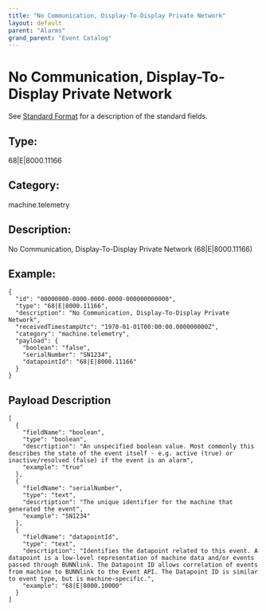 ```yaml
---
title: "No Communication, Display-To-Display Private Network"
layout: default
parent: "Alarms"
grand_parent: "Event Catalog"
---
```


# No Communication, Display-To-Display Private Network

See [Standard Format](/event-subscriptions/event-format) for a description of the standard fields.

## Type:

68\|E\|8000.11166

## Category:

machine.telemetry

## Description: 

No Communication, Display-To-Display Private Network (68\|E\|8000.11166)

## Example:

```
{
  "id": "00000000-0000-0000-0000-000000000000",
  "type": "68|E|8000.11166",
  "description": "No Communication, Display-To-Display Private Network",
  "receivedTimestampUtc": "1970-01-01T00:00:00.000000000Z",
  "category": "machine.telemetry",
  "payload": {
    "boolean": "false",
    "serialNumber": "SN1234",
    "datapointId": "68|E|8000.11166"
  }
}
```

## Payload Description

```
[
  {
    "fieldName": "boolean",
    "type": "boolean",
    "descrtiption": "An unspecified boolean value. Most commonly this describes the state of the event itself - e.g. active (true) or inactive/resolved (false) if the event is an alarm",
    "example": "true"
  },
  {
    "fieldName": "serialNumber",
    "type": "text",
    "descrtiption": "The unique identifier for the machine that generated the event",
    "example": "SN1234"
  },
  {
    "fieldName": "datapointId",
    "type": "text",
    "descrtiption": "Identifies the datapoint related to this event. A datapoint is a low-level representation of machine data and/or events passed through BUNNlink. The Datapoint ID allows correlation of events from machine to BUNNlink to the Event API. The Datapoint ID is similar to event type, but is machine-specific.",
    "example": "68|E|8000.10000"
  }
]
```

